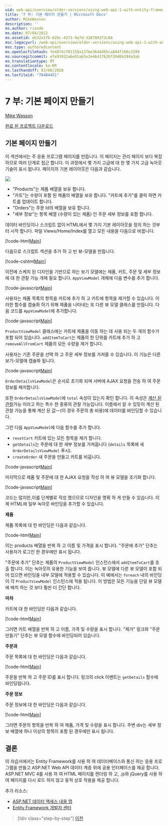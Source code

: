 ```yaml
---
uid: web-api/overview/older-versions/using-web-api-1-with-entity-framework-5/using-web-api-with-entity-framework-part-7
title: '7 부: 기본 페이지 만들기 | Microsoft Docs'
author: MikeWasson
description: ''
ms.author: riande
ms.date: 07/04/2012
ms.assetid: eb32a17b-626c-4373-9a7d-3387992f3c04
msc.legacyurl: /web-api/overview/older-versions/using-web-api-1-with-entity-framework-5/using-web-api-with-entity-framework-part-7
msc.type: authoredcontent
ms.openlocfilehash: fe4074c701159a137be3644d65ca844f160c2399
ms.sourcegitcommit: e7e91932a6e91a63e2e46417626f39d6b244a3ab
ms.translationtype: MT
ms.contentlocale: ko-KR
ms.lasthandoff: 03/06/2020
ms.locfileid: "78484451"
---
```

# <a name="part-7-creating-the-main-page"></a>7 부: 기본 페이지 만들기

[Mike Wasson](https://github.com/MikeWasson)

[완료 된 프로젝트 다운로드](https://code.msdn.microsoft.com/ASP-NET-Web-API-with-afa30545)

## <a name="creating-the-main-page"></a>기본 페이지 만들기

이 섹션에서는 주 응용 프로그램 페이지를 만듭니다. 이 페이지는 관리 페이지 보다 복잡 하므로 여러 단계로 접근 합니다. 이 과정에서 몇 가지 고급에 대 한 몇 가지 고급 녹아웃 기술이 표시 됩니다. 페이지의 기본 레이아웃은 다음과 같습니다.

![](using-web-api-with-entity-framework-part-7/_static/image1.png)

- "Products"는 제품 배열을 보유 합니다.
- "카트"는 수량이 포함 된 제품의 배열을 보유 합니다. "카트에 추가"를 클릭 하면 카트를 업데이트 합니다.
- "Orders"는 주문 Id의 배열을 보유 합니다.
- "세부 정보"는 항목 배열 (수량이 있는 제품) 인 주문 세부 정보를 포함 합니다.

데이터 바인딩이나 스크립트 없이 HTML에서 몇 가지 기본 레이아웃을 정의 하는 것부터 시작 합니다. 파일 Views/Home/Index를 열고 모든 내용을 다음으로 바꿉니다.

[!code-html[Main](using-web-api-with-entity-framework-part-7/samples/sample1.html)]

다음으로 스크립트 섹션을 추가 하 고 빈 뷰-모델을 만듭니다.

[!code-cshtml[Main](using-web-api-with-entity-framework-part-7/samples/sample2.cshtml)]

이전에 스케치 된 디자인을 기반으로 하는 보기 모델에는 제품, 카트, 주문 및 세부 정보에 대 한 관찰 가능 개체 필요 합니다. `AppViewModel` 개체에 다음 변수를 추가 합니다.

[!code-javascript[Main](using-web-api-with-entity-framework-part-7/samples/sample3.js)]

사용자는 제품 목록의 항목을 카트에 추가 하 고 카트에 항목을 제거할 수 있습니다. 이러한 함수를 캡슐화 하기 위해 제품을 나타내는 또 다른 뷰 모델 클래스를 만듭니다. 다음 코드를 `AppViewModel`에 추가합니다.

[!code-javascript[Main](using-web-api-with-entity-framework-part-7/samples/sample4.js?highlight=4)]

`ProductViewModel` 클래스에는 카트에 제품을 이동 하는 데 사용 되는 두 개의 함수가 포함 되어 있습니다. `addItemToCart`는 제품의 한 단위를 카트에 추가 하 고 `removeAllFromCart` 제품의 모든 수량을 제거 합니다.

사용자는 기존 주문을 선택 하 고 주문 세부 정보를 가져올 수 있습니다. 이 기능은 다른 보기-모델에 캡슐화 됩니다.

[!code-javascript[Main](using-web-api-with-entity-framework-part-7/samples/sample5.js?highlight=4)]

`OrderDetailsViewModel`은 순서로 초기화 되며 서버에 AJAX 요청을 전송 하 여 주문 정보를 페치합니다.

또한 `OrderDetailsViewModel`에 `total` 속성이 있는지 확인 합니다. 이 속성은 [계산 된 관찰](http://knockoutjs.com/documentation/computedObservables.html)가능 이라고 하는 특수 한 종류의 관찰 가능입니다. 이름에서 알 수 있듯이 계산 된 관찰 가능을 통해 계산 된 값&#8212;(이 경우 주문의 총 비용)에 데이터를 바인딩할 수 있습니다.

그런 다음 `AppViewModel`에 다음 함수를 추가 합니다.

- `resetCart` 카트에 있는 모든 항목을 제거 합니다.
- `getDetails`는 주문에 대 한 세부 정보를 가져옵니다 (`details` 목록에 새 `OrderDetailsViewModel` 푸시).
- `createOrder` 새 주문을 만들고 카트를 비웁니다.

[!code-javascript[Main](using-web-api-with-entity-framework-part-7/samples/sample6.js?highlight=4)]

마지막으로 제품 및 주문에 대 한 AJAX 요청을 작성 하 여 뷰 모델을 초기화 합니다.

[!code-javascript[Main](using-web-api-with-entity-framework-part-7/samples/sample7.js)]

코드는 많지만,이를 단계별로 작성 했으므로 디자인을 명확 하 게 만들 수 있습니다. 이제 HTML에 일부 녹아웃 바인딩을 추가할 수 있습니다.

**제품**

제품 목록에 대 한 바인딩은 다음과 같습니다.

[!code-html[Main](using-web-api-with-entity-framework-part-7/samples/sample8.html)]

이는 products 배열을 반복 하 고 이름 및 가격을 표시 합니다. "주문에 추가" 단추는 사용자가 로그인 한 경우에만 표시 됩니다.

"주문에 추가" 단추는 제품의 `ProductViewModel` 인스턴스에서 `addItemToCart`를 호출 합니다. 이는 녹아웃의 유용한 기능을 보여 줍니다. 뷰 모델에 다른 뷰 모델이 포함 되어 있으면 바인딩을 내부 모델에 적용할 수 있습니다. 이 예에서는 `foreach` 내의 바인딩이 각 `ProductViewModel` 인스턴스에 적용 됩니다. 이 방법은 모든 기능을 단일 뷰 모델에 배치 하는 것 보다 훨씬 더 간단 합니다.

**마차**

카트에 대 한 바인딩은 다음과 같습니다.

[!code-html[Main](using-web-api-with-entity-framework-part-7/samples/sample9.html)]

그러면 카트 배열을 반복 하 고 이름, 가격 및 수량을 표시 합니다. "제거" 링크와 "주문 만들기" 단추는 뷰 모델 함수에 바인딩되어 있습니다.

**주문과**

주문 목록에 대 한 바인딩은 다음과 같습니다.

[!code-html[Main](using-web-api-with-entity-framework-part-7/samples/sample10.html)]

주문을 반복 하 고 주문 ID를 표시 합니다. 링크의 click 이벤트는 `getDetails` 함수에 바인딩됩니다.

**주문 정보**

주문 정보에 대 한 바인딩은 다음과 같습니다.

[!code-html[Main](using-web-api-with-entity-framework-part-7/samples/sample11.html)]

그러면 주문의 항목을 반복 하 여 제품, 가격 및 수량을 표시 합니다. 주변 div는 세부 정보 배열에 하나 이상의 항목이 포함 된 경우에만 표시 됩니다.

## <a name="conclusion"></a>결론

이 자습서에서는 Entity Framework를 사용 하 여 데이터베이스와 통신 하는 응용 프로그램을 만들고 ASP.NET Web API 데이터 계층 위에 공용 인터페이스를 제공 합니다. ASP.NET MVC 4를 사용 하 여 HTML 페이지를 렌더링 하 고, .js와 jQuery를 사용 하 여 페이지를 다시 로드 하지 않고 동적 상호 작용을 제공 합니다.

추가 리소스:

- [ASP.NET 데이터 액세스 내용 맵](https://msdn.microsoft.com/library/6759sth4.aspx)
- [Entity Framework 개발자 센터](https://msdn.microsoft.com/data/ef)

> [!div class="step-by-step"]
> [이전](using-web-api-with-entity-framework-part-6.md)

